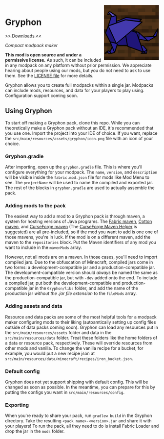 <img src="icon.png" align="right" width="180px"/>

# Gryphon


[>> Downloads <<](https://github.com/CottonMC/Gryphon/releases)

*Compact modpack maker*

**This mod is open source and under a permissive license.** As such, it can be included in any modpack on any platform without prior permission. We appreciate hearing about people using our mods, but you do not need to ask to use them. See the [LICENSE file](LICENSE) for more details.

Gryphon allows you to create full modpacks within a single jar. Modpacks can include mods, resources, and data for your players to play using. Configuration support coming soon.

## Using Gryphon
To start off making a Gryphon pack, clone this repo. While you can theoretically make a Gryphon pack without an IDE, it's recommended that you use one. Import the project into your IDE of choice. If you want, replace the `src/main/resources/assets/gryphon/icon.png` file with an icon of your choice.

### Gryphon.gradle
After importing, open up the `gryphon.gradle` file. This is where you'll configure everything for your modpack. The `name`, `version`, and `description` will be visible inside the `fabric.mod.json` file for mods like Mod Menu to see. The `projectName` will be used to name the compiled and exported jar. The rest of the blocks in `gryphon.gradle` are used to actually assemble the pack.

### Adding mods to the pack
The easiest way to add a mod to a Gryphon pack is through maven, a system for hosting versions of Java programs. The [Fabric maven](https://maven.fabricmc.net), [Cotton maven](http://server.bbkr.space:8081/artifactory/libs-release), and [CurseForge maven](https://authors.curseforge.com/knowledge-base/529-api) (The [CurseForge Maven Helper](https://github.com/Wyn-Price/CurseForge-Maven-Helper) is suggested) are all pre-included, so if the mod you want to add is one one of those mavens, you're in luck. If the mod is on a different maven, add the maven to the `repositories` block. Put the Maven identifiers of any mod you want to include in the `mavenMods` array.

However, not all mods are on a maven. In those cases, you'll need to import compiled jars. Due to the obfuscation of Minecraft, compiled jars come in two forms: a development-compatible jar and a production-compatible jar. The development-compatible version should *always* be named the same as the production-compatible jar, but with `-dev` added onto the end. To include a compiled jar, put both the development-compatible and production-compatible jar in the `Gryphon/libs` folder, and add the name of the production jar *without the .jar file extension* to the `fileMods` array.

### Adding assets and data
Resource and data packs are some of the most helpful tools for a modpack maker configuring mods to their liking (autoamtically setting up config files outside of data packs coming soon). Gryphon can load any resources put in the `src/main/resources/assets` folder and data in the `src/main/resources/data` folder. Treat these folders like the home folders of a data or resource pack, respectively. These will override resources from other mods and vanilla. To change the vanilla recipe for a bucket, for example, you would put a new recipe json at `src/main/resources/data/minecraft/recipes/iron_bucket.json`.

### Default config
Gryphon does not yet support shipping with default config. This will be changed as soon as possible. In the meantime, you can prepare for this by putting the configs you want in `src/main/resources/config`.

### Exporting
When you're ready to share your pack, run `gradlew build` in the Gryphon directory. Take the resulting `<pack name>-<version>.jar` and share it with your players! To run the pack, all they need to do is install Fabric Loader and drop the jar in the `mods` folder.
